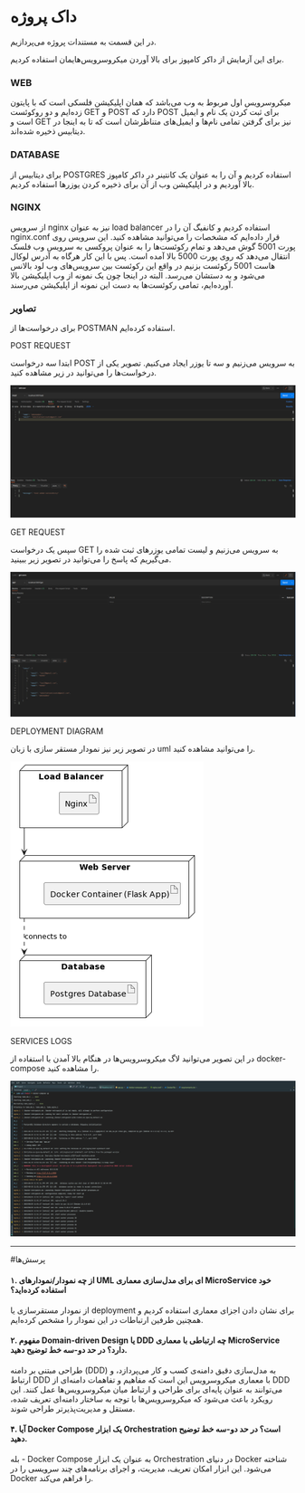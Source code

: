 
# داک پروژه 

در این قسمت به مستندات پروژه می‌پردازیم.

برای این آزمایش از داکر کامپوز برای بالا‌ آوردن میکروسرویس‌هایمان استفاده کردیم.

### WEB

میکروسرویس اول مربوط به وب می‌باشد که همان اپلیکیشن فلسکی است که با پایتون زده‌ایم و دو روکوئست GET و POST دارد که POST برای ثبت کردن یک نام و ایمیل است و GET  نیز برای گرفتن تمامی نام‌ها و ایمیل‌های متناظرشان است که تا به اینجا در دیتابیس ذخیره شده‌اند.

### DATABASE

برای دیتابیس از POSTGRES استفاده کردیم و آن را به عنوان یک کانتینر در داکر کامپوز بالا آوردیم و در اپلیکیشن وب از آن برای ذخیره کردن یوزر‌ها استفاده کردیم.

### NGINX

از سرویس nginx نیز به عنوان load balancer استفاده کردیم و کانفیگ آن را در nginx.conf قرار داده‌ایم که مشخصات را می‌توانید مشاهده کنید.
این سرویس روی پورت 5001 گوش می‌دهد و تمام رکوئست‌ها را به عنوان پروکسی به سرویس وب فلسک انتقال می‌دهد که روی پورت 5000 بالا آمده است.
پس با این کار هرگاه به آدرس لوکال هاست 5001 رکوئست بزنیم در واقع این رکوئست بین سرویس‌های وب لود بالانس می‌شود و به دستشان می‌رسد. البته در اینجا چون یک نمونه از وب اپلیکیشن بالا‌ آورده‌ایم، تمامی رکوئست‌ها به دست این نمونه از اپلیکیشن می‌رسند.

### تصاویر 

برای درخواست‌ها از POSTMAN استفاده کرده‌ایم.


POST REQUEST

ابتدا سه درخواست POST به سرویس می‌زنیم و سه تا یوزر ایجاد می‌کنیم. تصویر یکی از درخواست‌ها را می‌توانید در زیر مشاهده کنید.

![image](pictures/add-user.png)

GET REQUEST

سپس یک درخواست GET به سرویس می‌زنیم و لیست تمامی یوزر‌های ثبت شده را می‌گیریم که پاسخ را می‌توانید در تصویر زیر ببینید.

![image](pictures/get-users.png)

DEPLOYMENT DIAGRAM

در تصویر زیر نیز نمودار مستقر سازی با زبان uml را می‌توانید مشاهده کنید.

![image](pictures/deployment-diagram.png)

SERVICES LOGS

در این تصویر می‌توانید لاگ میکروسرویس‌ها در هنگام بالا آمدن با استفاده از docker-compose را مشاهده کنید.

![image](pictures/logs.png)

---

#پرسش‌ها  

#### ۱. از چه نمودار/نمودارهای UML ای برای مدل‌سازی معماری MicroService خود استفاده کرده‌اید؟ 

از نمودار مستقرسازی یا deployment برای نشان دادن اجزای معماری استفاده کردیم و همچنین طرفین ارتباطات در این نمودار را مشخص کرده‌ایم.

#### ۲. مفهوم Domain-driven Design یا DDD چه ارتباطی با معماری MicroService دارد؟ در حد دو-سه خط توضیح دهید. 

طراحی مبتنی بر دامنه (DDD) به مدل‌سازی دقیق دامنه‌ی کسب و کار می‌پردازد، و ارتباط DDD با معماری میکروسرویس این است که مفاهیم و تفاهمات دامنه‌ای از DDD می‌توانند به عنوان پایه‌ای برای طراحی و ارتباط میان میکروسرویس‌ها عمل کنند. این رویکرد باعث می‌شود که میکروسرویس‌ها با توجه به ساختار دامنه‌ای تعریف شده، مستقل و مدیریت‌پذیرتر طراحی شوند.

#### ۴. آیا Docker Compose یک ابزار Orchestration است؟ در حد دو-سه خط توضیح دهید. 

بله - Docker Compose به عنوان یک ابزار Orchestration در دنیای Docker شناخته می‌شود. این ابزار امکان تعریف، مدیریت، و اجرای برنامه‌های چند سرویسی را در Docker را فراهم می‌کند.